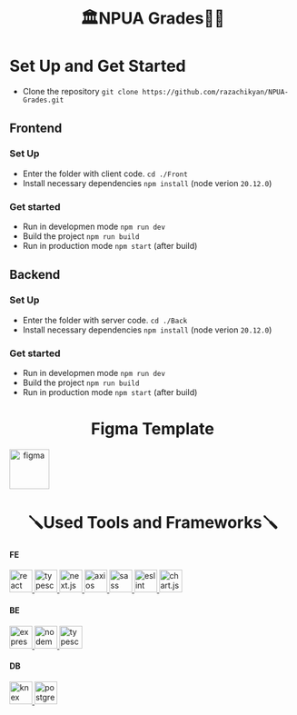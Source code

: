 <h1 align="center">🏛NPUA Grades👨‍🎓</h1>

# Set Up and Get Started
- Clone the repository `git clone https://github.com/razachikyan/NPUA-Grades.git`

## Frontend

### Set Up

- Enter the folder with client code. `cd ./Front`
- Install necessary dependencies `npm install`
  (node verion `20.12.0`)

### Get started

- Run in developmen mode `npm run dev`
- Build the project `npm run build`
- Run in production mode `npm start` (after build)

## Backend

### Set Up

- Enter the folder with server code. `cd ./Back`
- Install necessary dependencies `npm install`
  (node verion `20.12.0`)

### Get started

- Run in developmen mode `npm run dev`
- Build the project `npm run build`
- Run in production mode `npm start` (after build)

<h1 align="center">Figma Template</h1>
<a align="center" href="https://www.figma.com/file/vGOP0ne2AezZBReroXWNK7/Untitled?type=design&mode=design" target="_blank" rel="noreferrer"> <img src="https://www.svgrepo.com/show/303210/figma-1-logo.svg" alt="figma" width="70" height="70"/></a>

<h1 align="center">🪛Used Tools and Frameworks🪛</h1>

#### FE
<a href="https://react.dev/" target="_blank" rel="noreferrer"> <img src="https://www.svgrepo.com/show/303500/react-1-logo.svg" alt="react" width="40" height="40"/> </a>
<a href="https://www.typescriptlang.org/" target="_blank" rel="noreferrer"> <img src="https://www.svgrepo.com/show/374147/typescriptdef-official.svg" alt="typescript" width="40" height="40"/> </a>
<a href="https://nextjs.org/" target="_blank" rel="noreferrer"> <img src="https://www.svgrepo.com/show/378440/nextjs-fill.svg" alt="next.js" width="40" height="40"/> </a>
<a href="https://axios-http.com/" target="_blank" rel="noreferrer"> <img src="https://axios-http.com/assets/logo.svg" alt="axios" width="40" height="40"/> </a>
<a href="https://sass-lang.com/" target="_blank" rel="noreferrer"> <img src="https://www.svgrepo.com/show/349502/sass.svg" alt="sass" width="40" height="40"/> </a>
<a href="https://eslint.org/" target="_blank" rel="noreferrer"> <img src="https://www.svgrepo.com/show/353709/eslint.svg" alt="eslint" width="40" height="40"/> </a>
<a href="https://www.chartjs.org" target="_blank" rel="noreferrer"> <img src="https://www.chartjs.org/img/chartjs-logo.svg" alt="chart.js" width="40" height="40"/> </a>

#### BE
<a href="https://expressjs.com/ru/" target="_blank" rel="noreferrer"> <img src="https://www.svgrepo.com/show/378837/node.svg" alt="expressjs" width="40" height="40"/> </a>
<a href="https://nodemon.io/" target="_blank" rel="noreferrer"> <img src="https://www.svgrepo.com/show/373932/nodemon.svg" alt="nodemon" width="40" height="40"/> </a>
<a href="https://www.typescriptlang.org/" target="_blank" rel="noreferrer"> <img src="https://www.svgrepo.com/show/374147/typescriptdef-official.svg" alt="typescript" width="40" height="40"/> </a>

#### DB
<a href="https://knexjs.org/" target="_blank" rel="noreferrer"> <img src="https://www.svgrepo.com/show/353972/knex.svg" alt="knex" width="40" height="40"/> </a>
<a href="https://www.postgresql.org/" target="_blank" rel="noreferrer"> <img src="https://www.svgrepo.com/show/303301/postgresql-logo.svg" alt="postgresql" width="40" height="40"/> </a>


